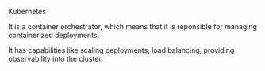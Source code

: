 Kubernetes


It is a container orchestrator, which means that it is reponsible for 
managing containerized deployments.


It has capabilities like scaling deployments, load balancing, providing 
observability into the cluster.